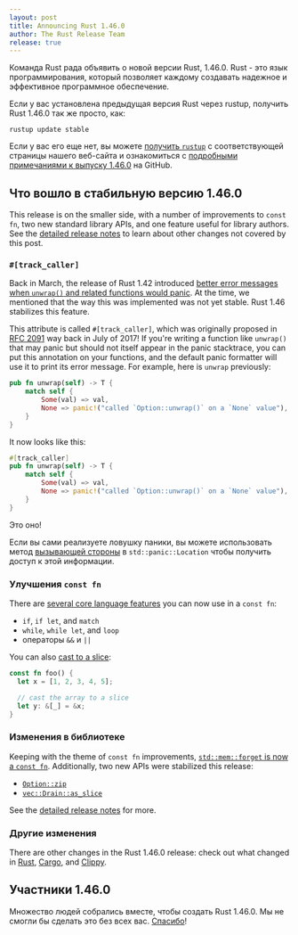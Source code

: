 ```yaml
---
layout: post
title: Announcing Rust 1.46.0
author: The Rust Release Team
release: true
---
```


Команда Rust рада объявить о новой версии Rust, 1.46.0. Rust - это язык программирования, который позволяет каждому создавать надежное и эффективное программное обеспечение.

Если у вас установлена предыдущая версия Rust через rustup, получить Rust 1.46.0 так же просто, как:

```console
rustup update stable
```

Если у вас его еще нет, вы можете [получить `rustup`](https://www.rust-lang.org/install.html) с соответствующей страницы нашего веб-сайта и ознакомиться с [подробными примечаниями к выпуску 1.46.0](https://github.com/rust-lang/rust/blob/master/RELEASES.md#version-1460-2020-08-27) на GitHub.

## Что вошло в стабильную версию 1.46.0

This release is on the smaller side, with a number of improvements to `const fn`, two new standard library APIs, and one feature useful for library authors. See the [detailed release notes](https://github.com/rust-lang/rust/blob/master/RELEASES.md#version-1460-2020-08-27) to learn about other changes not covered by this post.

### `#[track_caller]`

Back in March, the release of Rust 1.42 introduced [better error messages when `unwrap()` and related functions would panic](https://blog.rust-lang.org/2020/03/12/Rust-1.42.html#useful-line-numbers-in-option-and-result-panic-messages). At the time, we mentioned that the way this was implemented was not yet stable. Rust 1.46 stabilizes this feature.

This attribute is called `#[track_caller]`, which was originally proposed in [RFC 2091](https://github.com/rust-lang/rfcs/pull/2091) way back in July of 2017! If you're writing a function like `unwrap()` that may panic but should not itself appear in the panic stacktrace, you can put this annotation on your functions, and the default panic formatter will use it to print its error message. For example, here is `unwrap` previously:

```rust
pub fn unwrap(self) -> T {
    match self {
        Some(val) => val,
        None => panic!("called `Option::unwrap()` on a `None` value"),
    }
}
```

It now looks like this:

```rust
#[track_caller]
pub fn unwrap(self) -> T {
    match self {
        Some(val) => val,
        None => panic!("called `Option::unwrap()` on a `None` value"),
    }
}
```

Это оно!

Если вы сами реализуете ловушку паники, вы можете использовать метод [вызывающей стороны](https://doc.rust-lang.org/stable/std/panic/struct.Location.html#method.caller) в `std::panic::Location` чтобы получить доступ к этой информации.

### Улучшения `const fn`

There are [several core language features](https://github.com/rust-lang/rust/pull/72437/) you can now use in a `const fn`:

- `if`, `if let`, and `match`
- `while`, `while let`, and `loop`
- операторы `&&` и `||`

You can also [cast to a slice](https://github.com/rust-lang/rust/pull/73862/):

```rust
const fn foo() {
  let x = [1, 2, 3, 4, 5];

  // cast the array to a slice
  let y: &[_] = &x;
}
```

### Изменения в библиотеке

Keeping with the theme of `const fn` improvements, <a href="https://github.com/rust-lang/rust/pull/73887/" data-md-type="link"><code data-md-type="codespan">std::mem::forget</code> is now a `const fn`</a>. Additionally, two new APIs were stabilized this release:

- [`Option::zip`](https://doc.rust-lang.org/stable/std/option/enum.Option.html#method.zip)
- [`vec::Drain::as_slice`](https://doc.rust-lang.org/stable/std/vec/struct.Drain.html#method.as_slice)

See the [detailed release notes](https://github.com/rust-lang/rust/blob/master/RELEASES.md#version-1460-2020-08-27) for more.

### Другие изменения

There are other changes in the Rust 1.46.0 release: check out what changed in [Rust](https://github.com/rust-lang/rust/blob/master/RELEASES.md#version-1460-2020-08-27), [Cargo](https://github.com/rust-lang/cargo/blob/master/CHANGELOG.md#cargo-146-2020-08-27), and [Clippy](https://github.com/rust-lang/rust-clippy/blob/master/CHANGELOG.md#rust-146).

## Участники 1.46.0

Множество людей собрались вместе, чтобы создать Rust 1.46.0. Мы не смогли бы сделать это без всех вас. [Спасибо](https://thanks.rust-lang.org/rust/1.46.0/)!
